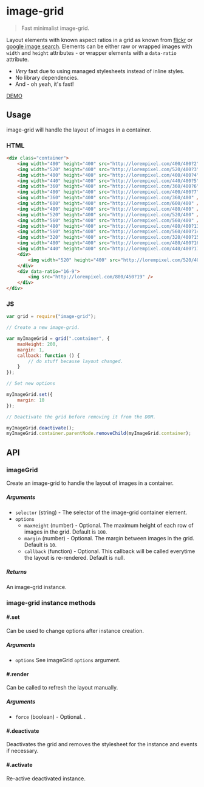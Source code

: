 image-grid
==========

> Fast minimalist image-grid.

Layout elements with known aspect ratios in a grid as known from [flickr](https://www.flickr.com/explore) or [google image search](https://www.google.dk/search?q=image-grid&tbm=isch).
Elements can be either raw or wrapped images with `width` and `height` attributes - or wrapper elements with a `data-ratio` attribute.

* _Very_ fast due to using managed stylesheets instead of inline styles.
* No library dependencies.
* And - oh yeah, it's fast!

[DEMO](http://rasmusfl0e.github.io/image-grid/)

## Usage
image-grid will handle the layout of images in a container.

### HTML

```html
<div class="container">
    <img width="400" height="400" src="http://lorempixel.com/400/400?2" />
    <img width="520" height="400" src="http://lorempixel.com/520/400?3" />
    <img width="400" height="400" src="http://lorempixel.com/400/400?4" />
    <img width="440" height="400" src="http://lorempixel.com/440/400?5" />
    <img width="360" height="400" src="http://lorempixel.com/360/400?6" />
    <img width="400" height="400" src="http://lorempixel.com/400/400?7" />
    <img width="360" height="400" src="http://lorempixel.com/360/400" />
    <img width="600" height="400" src="http://lorempixel.com/600/400" />
    <img width="480" height="400" src="http://lorempixel.com/480/400" />
    <img width="520" height="400" src="http://lorempixel.com/520/400" />
    <img width="560" height="400" src="http://lorempixel.com/560/400" />
    <img width="480" height="400" src="http://lorempixel.com/480/400?13" />
    <img width="560" height="400" src="http://lorempixel.com/560/400?14" />
    <img width="320" height="400" src="http://lorempixel.com/320/400?15" />
    <img width="480" height="400" src="http://lorempixel.com/480/400?16" />
    <img width="440" height="400" src="http://lorempixel.com/440/400?17" />
    <div>
    	<img width="520" height="400" src="http://lorempixel.com/520/400?18" />
    </div>
    <div data-ratio="16-9">
    	<img src="http://lorempixel.com/800/450?19" />
    </div>
</div>
```

### JS

```js
var grid = require("image-grid");

// Create a new image-grid.

var myImageGrid = grid(".container", {
	maxHeight: 200,
	margin: 1,
	callback: function () {
		// do stuff because layout changed.
	}
});

// Set new options

myImageGrid.set({
	margin: 10
});

// Deactivate the grid before removing it from the DOM.

myImageGrid.deactivate();
myImageGrid.container.parentNode.removeChild(myImageGrid.container);
```

## API

### imageGrid
Create an image-grid to handle the layout of images in a container.

##### Arguments

* `selector` (string) - The selector of the image-grid container element.
* `options`
   * `maxHeight` (number) - Optional. The maximum height of each row of images in the grid. Default is `100`. 
   * `margin` (number) - Optional. The margin between images in the grid. Default is `10`. 
   * `callback` (function) - Optional. This callback will be called everytime the layout is re-rendered. Default is null.

##### Returns
An image-grid instance.


### image-grid instance methods

#### #.set
Can be used to change options after instance creation.

##### Arguments

* `options` See imageGrid `options` argument.


#### #.render
Can be called to refresh the layout manually.


##### Arguments

* `force` (boolean) - Optional. .


#### #.deactivate
Deactivates the grid and removes the stylesheet for the instance and events if necessary.

#### #.activate
Re-active deactivated instance.

